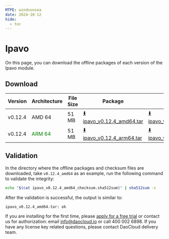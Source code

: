 ```yaml
---
MTPE: windsonsea
date: 2024-10-12
hide:
  - toc
---
```


# Ipavo

On this page, you can download the offline packages of each version of the Ipavo module.

## Download

| Version  | Architecture | File Size | Package     | Checksum File      | Update Date |
|----------|--------------|-----------|-------------|--------------------|-------------|
| v0.12.4 | AMD 64 | 51 MB | [:arrow_down: ipavo_v0.12.4_amd64.tar](https://qiniu-download-public.daocloud.io/DaoCloud_Enterprise/ipavo_v0.12.4_amd64.tar) | [:arrow_down: ipavo_v0.12.4_amd64_checksum.sha512sum](https://qiniu-download-public.daocloud.io/DaoCloud_Enterprise/ipavo_v0.12.4_amd64_checksum.sha512sum) | 2024-10-12 |
| v0.12.4 | <font color="green">ARM 64</font> | 51 MB | [:arrow_down: ipavo_v0.12.4_arm64.tar](https://qiniu-download-public.daocloud.io/DaoCloud_Enterprise/ipavo_v0.12.4_arm64.tar) | [:arrow_down: ipavo_v0.12.4_arm64_checksum.sha512sum](https://qiniu-download-public.daocloud.io/DaoCloud_Enterprise/ipavo_v0.12.4_arm64_checksum.sha512sum) | 2024-10-12 |

## Validation

In the directory where the offline packages and checksum files are downloaded,
take `v0.12.4_amd64` as an example, run the following command to validate the integrity:

```sh
echo "$(cat ipavo_v0.12.4_amd64_checksum.sha512sum)" | sha512sum -c
```

After the validation is successful, the output is similar to:

```none
ipavo_v0.12.4_amd64.tar: ok
```

If you are installing for the first time, please [apply for a free trial](../../dce/license0.md) or contact us for authorization: email info@daocloud.io or call 400 002 6898.
If you have any license key related questions, please contact DaoCloud delivery team.
